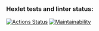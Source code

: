 ### Hexlet tests and linter status:
[![Actions Status](https://github.com/MikeDruzhin/frontend-project-44/actions/workflows/hexlet-check.yml/badge.svg)](https://github.com/MikeDruzhin/frontend-project-44/actions)
[![Maintainability](https://api.codeclimate.com/v1/badges/a5f6745d6a1d6a86fce5/maintainability)](https://codeclimate.com/github/MikeDruzhin/frontend-project-44/maintainability)
